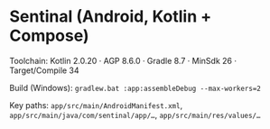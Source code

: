 # Sentinal (Android, Kotlin + Compose)

Toolchain: Kotlin 2.0.20 · AGP 8.6.0 · Gradle 8.7 · MinSdk 26 · Target/Compile 34

Build (Windows): `gradlew.bat :app:assembleDebug --max-workers=2`

Key paths: `app/src/main/AndroidManifest.xml`, `app/src/main/java/com/sentinal/app/…`, `app/src/main/res/values/…`
